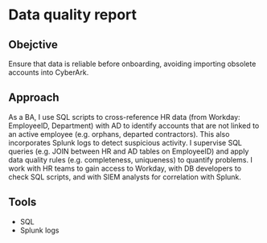 # Data quality report 

## Obejctive 
Ensure that data is reliable before onboarding, avoiding importing obsolete accounts into CyberArk.

## Approach 
As a BA, I use SQL scripts to cross-reference HR data (from Workday: EmployeeID, Department) with AD to identify accounts that are not linked to an active employee (e.g. orphans, departed contractors). This also incorporates Splunk logs to detect suspicious activity.
I supervise SQL queries (e.g. JOIN between HR and AD tables on EmployeeID) and apply data quality rules (e.g. completeness, uniqueness) to quantify problems.
I work with HR teams to gain access to Workday, with DB developers to check SQL scripts, and with SIEM analysts for correlation with Splunk.

## Tools
- SQL
- Splunk logs
